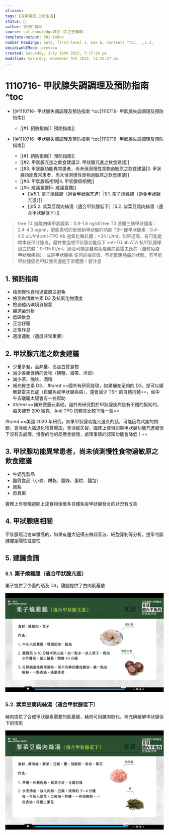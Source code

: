 ```yaml
---
aliases:    
tags: [專案筆記,日常生活]
status: 🌱
author: 劉博仁醫師 
source: sat.knowledge課程（古主任購買） 
template-output: 002-Inbox
number headings: auto, first-level 1, max 6, contents ^toc, _.1.1.
obsidianUIMode: preview
created: Saturday, July 16th 2022, 7:17:34 pm
modified: Saturday, November 5th 2022, 11:25:27 pm
---
```

# 1110716- 甲狀腺失調調理及預防指南 ^toc

- [[#1110716- 甲狀腺失調調理及預防指南 ^toc|1110716- 甲狀腺失調調理及預防指南]]
	- [[#1. 預防指南|1. 預防指南]]

- [[#1110716- 甲狀腺失調調理及預防指南 ^toc|1110716- 甲狀腺失調調理及預防指南]]
	- [[#1. 預防指南|1. 預防指南]]
	- [[#2. 甲狀腺亢進之飲食建議|2. 甲狀腺亢進之飲食建議]]
	- [[#3. 甲狀腺功能異常患者，尚未偵測慢性食物過敏原之飲食建議|3. 甲狀腺功能異常患者，尚未偵測慢性食物過敏原之飲食建議]]
	- [[#4. 甲狀腺癌相關|4. 甲狀腺癌相關]]
	- [[#5. 建議食譜|5. 建議食譜]]
		- [[#5.1. 栗子燒雞腿（適合甲狀腺亢進）|5.1. 栗子燒雞腿（適合甲狀腺亢進）]]
		- [[#5.2. 紫菜豆腐肉絲湯（適合甲狀腺低下）|5.2. 紫菜豆腐肉絲湯（適合甲狀腺低下）]]

> free T4 游離四碘甲狀腺素：0.9-1.8 ng/dl
> free T3 游離三碘甲狀腺素：2.4-4.3 pg/ml，更能真切的反映到甲狀腺的功能
> TSH 促甲狀腺素：0.4-4.0 uIU/ml
> anti-TPO Ab 過氧化酶抗體：<34 IU/ml，如果過高，有可能是橋本氏甲狀腺炎，最終會造成甲狀腺功能低下
> anti-TG ab ATA 抗甲狀腺球蛋白抗體：0-115 IU/ml，過高可能是自體免疫疾病葛雷夫氏症（自體免疫甲狀腺疾病），或是甲狀腺癌
> 任何的檢查值，不能反應腫瘤的狀態，有可能甲狀腺癌但甲狀腺素還是正常範圍！要注意

## 1. 預防指南
- 檢測慢性食物過敏原並避免
- 檢測血清維生素 D3 及抗氧化物濃度
- 檢測體內環境賀爾蒙
- 腸道菌分析
- 低碘飲食
- 正念抒壓
- 正常作息
- 適度運動（適度非常重要）

## 2. 甲狀腺亢進之飲食建議

- 少量多餐，高熱量、高蛋白質食物
- 減少各類含碘的食物（碘鹽、海帶、洋菜）
- 減少茶、咖啡、酒精
- 補充維生素 D3， #h/red ==國外有研究發現，如果補充足夠的 D3，是可以緩解葛雷夫氏症（自體免疫甲狀腺疾病），還會減少 TSH 的自體抗體==，如中午去曬曬太陽會有一些幫助
- #h/red ==補充微量元素硒，國外有研究對於甲狀腺疾病是有不錯的幫助的，每天補充 200 微克，Anti TPO 抗體會比較下降一些==


#h/red ==美國 2020 年研究，如果甲狀腺功能亢進久的話，可能因為代謝的問題，會導致大腦退化物質增加，會導致失智，臨床上發現如果甲狀腺功能亢進或低下沒有去處理，慢慢的他的反應會變慢，處理事情的認知功能會降低！==

## 3. 甲狀腺功能異常患者，尚未偵測慢性食物過敏原之飲食建議
- 牛奶乳製品
- 麩質食品（小麥、餅乾、麵條、蛋糕、麵包）
- 鳳梨
- 奇異果

實務上有發現避開上述食物後很多自體免疫甲狀腺發炎的狀況有改善

## 4. 甲狀腺癌相關

甲狀腺癌治癒率蠻高的，如果有腫大記得去做超音波、細胞穿刺等分析，提早判斷腫瘤是陽性或惡性

## 5. 建議食譜
### 5.1. 栗子燒雞腿（適合甲狀腺亢進）
栗子提供了少量的硒及 D3，雞腿提供了白肉氨基酸


![01|700](https://raw.githubusercontent.com/hoonsor/upgit-Obsidian/main/2022/07/17/upgit_20220717_1658023495.png)



### 5.2. 紫菜豆腐肉絲湯（適合甲狀腺低下） 
豬肉提供了合成甲狀腺素需要的氨基酸，豬肉可用雞肉取代，補充碘緩解甲狀腺低下的情形

![01|700](https://raw.githubusercontent.com/hoonsor/upgit-Obsidian/main/2022/07/17/upgit_20220717_1658023517.png)
